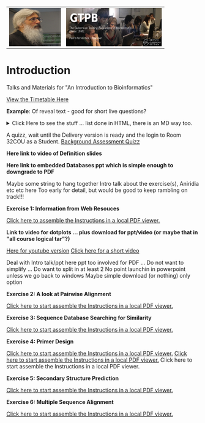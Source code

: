<table style="width:100%">
  <tr>
    <td><img src="./Images/15046812.png" alt="yay" height="100" width="135">
    </td>
    <td><img src="./Images/GTPB2015logo.png" alt="yay" height="100" width="250">
    </td>
  <tr/>
</table>


# Introduction

Talks and Materials for "An Introduction to Bioinformatics"

[View the Timetable Here](Administration/ScheduleIBBBioinformatics.pdf)

<p><strong>Example</strong>: Of reveal text - good for short live questions?</p>
  <details><summary>Click Here to see the stuff ... list done in HTML, there is an MD way too.</summary><p>
    <ul>
      <li><p>Extraction and purification of the DNA template (even RNA must usually be converted to cDNA)</p></li>
      <li><p>Fragmentation of the DNA template (into a size range that can be accommodated by the machine)</p></li>
      <li><p>Attachment of sequencing tags (to enable reading by the machine)</p></li>
      <li><p>Amplification of signal (usually trough PCR, often already in the machine)</p></li>
      <li><p>Reading of signal and conversion into nucleotide bases</p></li>
    </ul>
  </details>

A quizz, wait until the Delivery version is ready and the login to Room 32COU as a Student.
[Background Assessment Quizz](https://b.socrative.com/login/student)

<strong>Here link to video of Definition slides</strong>

<strong>Here link to embedded Databases ppt which is simple enough to downgrade to PDF</strong>

Maybe some string to hang together Intro talk about the exercise(s), Aniridia etc etc here
Too early for detail, but would be good to keep rambling on track!!!

<strong>Exercise 1: Information from Web Resouces</strong>

<a href="https://github.com/BioinformaticsTraining/Introduction/raw/master/Practical_PDFs/01-Databases_Practical.pdf" download>Click here to assemble the Instructions in a local PDF viewer.</a>

<strong>Link to video for dotplots ... plus download for ppt/video (or maybe that in "all course logical tar"?)</strong>

<a href="https://www.youtube.com/watch?v=pfFfSxZWQKU&t=327s"> Here for youtube version</a>
<a href="https://github.com/BioinformaticsTraining/Introduction/raw/master/Videos/DotPlots.mp4">Click here for a short video</a>
   
Deal with Intro talk/ppt here
ppt too involved for PDF ... Do not want to simplify ... Do want to split in at least 2
No point launchin in powerpoint unless we go back to windows
Maybe simple download (or nothing) only option

<strong>Exercise 2: A look at Pairwise Alignment</strong>

<a href="https://github.com/BioinformaticsTraining/Introduction/raw/master/Practical_PDFs/02-Pairwise_Alignment_Practical.pdf" download>Click here to start assemble the Instructions in a local PDF viewer.</a>


<strong>Exercise 3: Sequence Database Searching for Similarity</strong>

<a href="https://github.com/BioinformaticsTraining/Introduction/raw/master/Practical_PDFs/03-Database_Searching_Practical.pdf" download>Click here to start assemble the Instructions in a local PDF viewer.</a>

<strong>Exercise 4: Primer Design</strong>

<a href="https://github.com/BioinformaticsTraining/Introduction/raw/master/Practical_PDFs/04-Primer_Design_Practical.pdf"  download>Click here to start assemble the Instructions in a local PDF viewer.</a>
<a href="https://github.com/BioinformaticsTraining/Introduction/raw/master/Practical_PDFs/05-Structure_Prediction_Practical.pdf"  download>Click here to start assemble the Instructions in a local PDF viewer.</a>
<a hef="https://github.com/BioinformaticsTraining/Introduction/raw/master/Practical_PDFs/04-Primer_Design_Practical.pdf" download>Click here to start assemble the Instructions in a local PDF viewer.</a>

<strong>Exercise 5: Secondary Structure Prediction</strong>

<a href="https://github.com/BioinformaticsTraining/Introduction/raw/master/Practical_PDFs/05-Structure_Prediction_Practical.pdf"  download>Click here to start assemble the Instructions in a local PDF viewer.</a>

<strong>Exercise 6: Multiple Sequence Alignment</strong>

<a href="https://github.com/BioinformaticsTraining/Introduction/raw/master/Practical_PDFs/06-Multiple_Sequence_Alignment.pdf" download>Click here to start assemble the Instructions in a local PDF viewer.</a>
